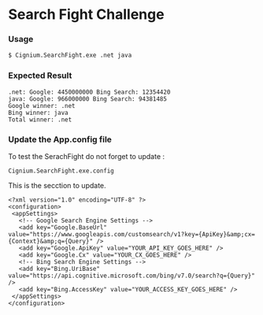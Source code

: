 
# Search Fight Challenge
### Usage


```sh
$ Cignium.SearchFight.exe .net java
```

### Expected Result

    .net: Google: 4450000000 Bing Search: 12354420
    java: Google: 966000000 Bing Search: 94381485
    Google winner: .net
    Bing winner: java
    Total winner: .net
    
### Update the App.config file
To test the SerachFight do not forget to update :

    Cignium.SearchFight.exe.config
This is the secction to update.
 ```{r, warning=FALSE}
<?xml version="1.0" encoding="UTF-8" ?>
<configuration>
  <appSettings>
    <!-- Google Search Engine Settings -->
    <add key="Google.BaseUrl" value="https://www.googleapis.com/customsearch/v1?key={ApiKey}&amp;cx={Context}&amp;q={Query}" />
    <add key="Google.ApiKey" value="YOUR_API_KEY_GOES_HERE" />
    <add key="Google.Cx" value="YOUR_CX_GOES_HERE" />
    <!-- Bing Search Engine Settings -->
    <add key="Bing.UriBase" value="https://api.cognitive.microsoft.com/bing/v7.0/search?q={Query}" />
    <add key="Bing.AccessKey" value="YOUR_ACCESS_KEY_GOES_HERE" />
  </appSettings>
</configuration>    
```   

